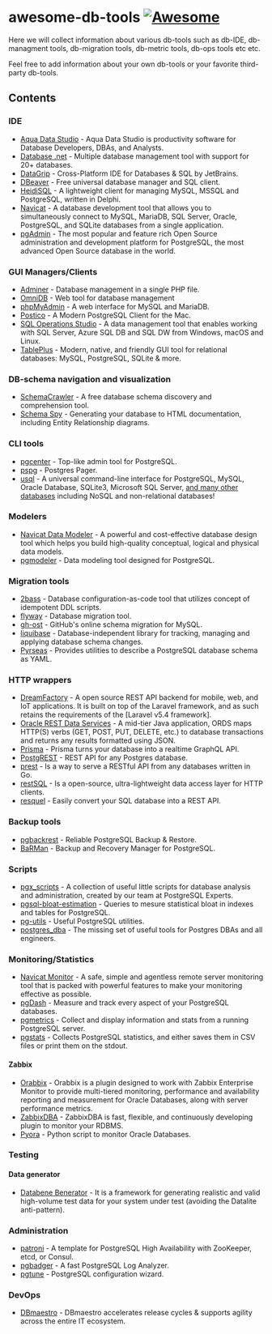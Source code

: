# awesome-db-tools [![Awesome](https://cdn.rawgit.com/sindresorhus/awesome/d7305f38d29fed78fa85652e3a63e154dd8e8829/media/badge.svg)](https://github.com/sindresorhus/awesome)

Here we will collect information about various db-tools such as db-IDE, db-managment tools, db-migration tools, db-metric tools, db-ops tools etc etc.

Feel free to add information about your own db-tools or your favorite third-party db-tools.


## Contents

### IDE
- [Aqua Data Studio](https://www.aquafold.com/aquadatastudio) - Aqua Data Studio is productivity software for Database Developers, DBAs, and Analysts.
- [Database .net](http://fishcodelib.com/Database.htm) - Multiple database management tool with support for 20+ databases.
- [DataGrip](https://www.jetbrains.com/datagrip) - Cross-Platform IDE for Databases & SQL by JetBrains.
- [DBeaver](https://github.com/dbeaver/dbeaver) - Free universal database manager and SQL client.
- [HeidiSQL](https://github.com/HeidiSQL/HeidiSQL) - A lightweight client for managing MySQL, MSSQL and PostgreSQL, written in Delphi.
- [Navicat](https://www.navicat.com/en/products#navicat) - A database development tool that allows you to simultaneously connect to MySQL, MariaDB, SQL Server, Oracle, PostgreSQL, and SQLite databases from a single application.
- [pgAdmin](https://www.pgadmin.org) - The most popular and feature rich Open Source administration and development platform for PostgreSQL, the most advanced Open Source database in the world.


### GUI Managers/Clients
- [Adminer](https://github.com/vrana/adminer) - Database management in a single PHP file.
- [OmniDB](https://github.com/OmniDB/OmniDB) - Web tool for database management
- [phpMyAdmin](https://github.com/phpmyadmin/phpmyadmin) - A web interface for MySQL and MariaDB.
- [Postico](https://eggerapps.at/postico) - A Modern PostgreSQL Client for the Mac.
- [SQL Operations Studio](https://github.com/microsoft/sqlopsstudio) -  A data management tool that enables working with SQL Server, Azure SQL DB and SQL DW from Windows, macOS and Linux.
- [TablePlus](https://github.com/TablePlus/TablePlus) - Modern, native, and friendly GUI tool for relational databases: MySQL, PostgreSQL, SQLite & more.


### DB-schema navigation and visualization
- [SchemaCrawler](https://github.com/schemacrawler/SchemaCrawler) - A free database schema discovery and comprehension tool.
- [Schema Spy](https://github.com/schemaspy/schemaspy) - Generating your database to HTML documentation, including Entity Relationship diagrams.


### CLI tools
- [pgcenter](https://github.com/lesovsky/pgcenter) - Top-like admin tool for PostgreSQL.
- [pspg](https://github.com/okbob/pspg) - Postgres Pager.
- [usql](https://github.com/xo/usql) - A universal command-line interface for PostgreSQL, MySQL, Oracle Database, SQLite3, Microsoft SQL Server, [and many other databases](https://github.com/xo/usql#database-support) including NoSQL and non-relational databases!


### Modelers
- [Navicat Data Modeler](https://www.navicat.com/en/products/navicat-data-modeler) - A powerful and cost-effective database design tool which helps you build high-quality conceptual, logical and physical data models.
- [pgmodeler](https://github.com/pgmodeler/pgmodeler) - Data modeling tool designed for PostgreSQL.


### Migration tools
- [2bass](https://github.com/CourseOrchestra/2bass) - Database configuration-as-code tool that utilizes concept of idempotent DDL scripts.
- [flyway](https://github.com/flyway/flyway) - Database migration tool.
- [gh-ost](https://github.com/github/gh-ost) -  GitHub's online schema migration for MySQL.
- [liquibase](https://github.com/liquibase/liquibase) - Database-independent library for tracking, managing and applying database schema changes.
- [Pyrseas](https://github.com/perseas/Pyrseas) - Provides utilities to describe a PostgreSQL database schema as YAML.


### HTTP wrappers
- [DreamFactory](https://github.com/dreamfactorysoftware/dreamfactory) - A open source REST API backend for mobile, web, and IoT applications. It is built on top of the Laravel framework, and as such retains the requirements of the [Laravel v5.4 framework].
- [Oracle REST Data Services](http://www.oracle.com/technetwork/developer-tools/rest-data-services) - A mid-tier Java application, ORDS maps HTTP(S) verbs (GET, POST, PUT, DELETE, etc.) to database transactions and returns any results formatted using JSON.
- [Prisma](https://github.com/prismagraphql/prisma) -  Prisma turns your database into a realtime GraphQL API.
- [PostgREST](https://github.com/PostgREST/postgrest) - REST API for any Postgres database.
- [prest](https://github.com/prest/prest) - Is a way to serve a RESTful API from any databases written in Go.
- [restSQL](https://github.com/restsql/restsql) - Is a open-source, ultra-lightweight data access layer for HTTP clients.
- [resquel](https://github.com/formio/resquel) - Easily convert your SQL database into a REST API.


### Backup tools
- [pgbackrest](https://github.com/pgbackrest/pgbackrest) - Reliable PostgreSQL Backup & Restore.
- [BaRMan](https://github.com/2ndquadrant-it/barman) - Backup and Recovery Manager for PostgreSQL.


### Scripts
- [pgx_scripts](https://github.com/pgexperts/pgx_scripts) - A collection of useful little scripts for database analysis and administration, created by our team at PostgreSQL Experts.
- [pgsql-bloat-estimation](https://github.com/ioguix/pgsql-bloat-estimation) - Queries to mesure statistical bloat in indexes and tables for PostgreSQL.
- [pg-utils](https://github.com/dataegret/pg-utils) - Useful PostgreSQL utilities.
- [postgres_dba](https://github.com/NikolayS/postgres_dba) - The missing set of useful tools for Postgres DBAs and all engineers.


### Monitoring/Statistics

- [Navicat Monitor](https://www.navicat.com/en/products/navicat-monitor) - A safe, simple and agentless remote server monitoring tool that is packed with powerful features to make your monitoring effective as possible.
- [pgDash](https://pgdash.io/) - Measure and track every aspect of your PostgreSQL databases.
- [pgmetrics](https://github.com/rapidloop/pgmetrics) - Collect and display information and stats from a running PostgreSQL server.
- [pgstats](https://github.com/gleu/pgstats) - Collects PostgreSQL statistics, and either saves them in CSV files or print them on the stdout.

#### Zabbix
- [Orabbix](http://www.smartmarmot.com/wiki/index.php?title=Orabbix) - Orabbix is a plugin designed to work with Zabbix Enterprise Monitor to provide multi-tiered monitoring, performance and availability reporting and measurement for Oracle Databases, along with server performance metrics.
- [ZabbixDBA](https://github.com/anetrusov/ZabbixDBA) - ZabbixDBA is fast, flexible, and continuously developing plugin to monitor your RDBMS.
- [Pyora](https://github.com/bicofino/Pyora) - Python script to monitor Oracle Databases.


### Testing

#### Data generator
- [Databene Benerator](http://databene.org/databene-benerator) - It is a framework for generating realistic and valid high-volume test data for your system under test (avoiding the Datalite anti-pattern).


### Administration
- [patroni](https://github.com/zalando/patroni) - A template for PostgreSQL High Availability with ZooKeeper, etcd, or Consul.
- [pgbadger](https://github.com/dalibo/pgbadger) - A fast PostgreSQL Log Analyzer.
- [pgtune](https://github.com/gregs1104/pgtune) - PostgreSQL configuration wizard.


### DevOps
- [DBmaestro](https://www.dbmaestro.com) - DBmaestro accelerates release cycles & supports agility across the entire IT ecosystem.
